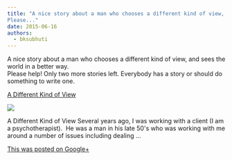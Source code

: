 ```yaml
---
title: "A nice story about a man who chooses a different kind of view, and sees the world in a better way.
Please..."
date: 2015-06-16
authors: 
  - bksubhuti
---
```


A nice story about a man who chooses a different kind of view, and sees the world in a better way.  
Please help! Only two more stories left. Everybody has a story or should do something to write one.﻿

[A Different Kind of View](http://withmetta.net/a-different-kind-of-view/)

[![](https://lh5.googleusercontent.com/proxy/xvQlnjjOs8FXEWxiOEhFkju1A_35L14qMsDcaLJgM3yZcCytSUCqV9MWx-EN9AJ_mqrRslk6UDCIUmGy4J5HypIBP-Vg=w506-h303)](http://withmetta.net/a-different-kind-of-view/)

A Different Kind of View Several years ago, I was working with a client (I am a psychotherapist).  He was a man in his late 50's who was working with me around a number of issues including dealing ...

[This was posted on Google+](https://plus.google.com/+BhikkhuSubhuti/posts/UELMVFaZ5Bo)